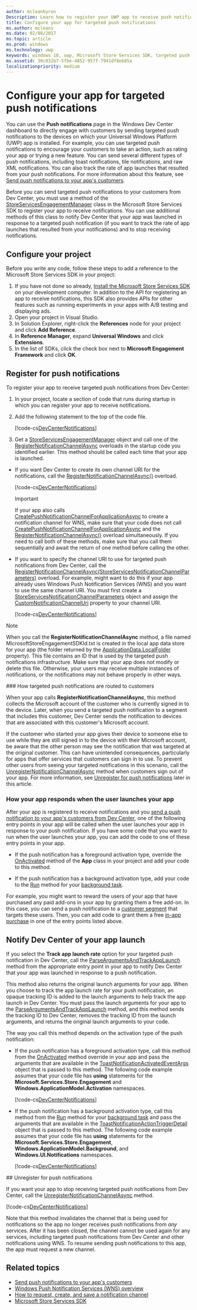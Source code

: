 ```yaml
---
author: mcleanbyron
Description: Learn how to register your UWP app to receive push notifications that you send from Windows Dev Center.
title: Configure your app for targeted push notifications
ms.author: mcleans
ms.date: 02/08/2017
ms.topic: article
ms.prod: windows
ms.technology: uwp
keywords: windows 10, uwp, Microsoft Store Services SDK, targeted push notifications, Dev Center
ms.assetid: 30c832b7-5fbe-4852-957f-7941df8eb85a
localizationpriority: medium
---
```


# Configure your app for targeted push notifications

You can use the **Push notifications** page in the Windows Dev Center dashboard to directly engage with customers by sending targeted push notifications to the devices on which your Universal Windows Platform (UWP) app is installed. For example, you can use targeted push notifications to encourage your customers to take an action, such as rating your app or trying a new feature. You can send several different types of push notifications, including toast notifications, tile notifications, and raw XML notifications. You can also track the rate of app launches that resulted from your push notifications. For more information about this feature, see [Send push notifications to your app's customers](../publish/send-push-notifications-to-your-apps-customers.md).

Before you can send targeted push notifications to your customers from Dev Center, you must use a method of the [StoreServicesEngagementManager](https://msdn.microsoft.com/library/windows/apps/microsoft.services.store.engagement.storeservicesengagementmanager.aspx) class in the Microsoft Store Services SDK to register your app to receive notifications. You can use additional methods of this class to notify Dev Center that your app was launched in response to a targeted push notification (if you want to track the rate of app launches that resulted from your notifications) and to stop receiving notifications.

## Configure your project

Before you write any code, follow these steps to add a reference to the Microsoft Store Services SDK in your project:

1. If you have not done so already, [Install the Microsoft Store Services SDK](microsoft-store-services-sdk.md#install-the-sdk) on your development computer. In addition to the API for registering an app to receive notifications, this SDK also provides APIs for other features such as running experiments in your apps with A/B testing and displaying ads.
2. Open your project in Visual Studio.
3. In Solution Explorer, right-click the **References** node for your project and click **Add Reference**.
4. In **Reference Manager**, expand **Universal Windows** and click **Extensions**.
5. In the list of SDKs, click the check box next to **Microsoft Engagement Framework** and click **OK**.

## Register for push notifications

To register your app to receive targeted push notifications from Dev Center:

1. In your project, locate a section of code that runs during startup in which you can register your app to receive notifications.
2. Add the following statement to the top of the code file.

    [!code-cs[DevCenterNotifications](./code/StoreSDKSamples/cs/DevCenterNotifications.cs#EngagementNamespace)]

3. Get a [StoreServicesEngagementManager](https://msdn.microsoft.com/library/windows/apps/microsoft.services.store.engagement.storeservicesengagementmanager.aspx) object and call one of the [RegisterNotificationChannelAsync](https://msdn.microsoft.com/library/windows/apps/microsoft.services.store.engagement.storeservicesengagementmanager.registernotificationchannelasync.aspx) overloads in the startup code you identified earlier. This method should be called each time that your app is launched.

  * If you want Dev Center to create its own channel URI for the notifications, call the [RegisterNotificationChannelAsync()](https://msdn.microsoft.com/library/windows/apps/mt771190.aspx) overload.

      [!code-cs[DevCenterNotifications](./code/StoreSDKSamples/cs/DevCenterNotifications.cs#RegisterNotificationChannelAsync1)]
      > [!IMPORTANT]
      > If your app also calls [CreatePushNotificationChannelForApplicationAsync](https://msdn.microsoft.com/library/windows/apps/windows.networking.pushnotifications.pushnotificationchannelmanager.createpushnotificationchannelforapplicationasync.aspx) to create a notification channel for WNS, make sure that your code does not call [CreatePushNotificationChannelForApplicationAsync](https://msdn.microsoft.com/library/windows/apps/windows.networking.pushnotifications.pushnotificationchannelmanager.createpushnotificationchannelforapplicationasync.aspx) and the [RegisterNotificationChannelAsync()](https://msdn.microsoft.com/library/windows/apps/mt771190.aspx) overload simultaneously. If you need to call both of these methods, make sure that you call them sequentially and await the return of one method before calling the other.

  * If you want to specify the channel URI to use for targeted push notifications from Dev Center, call the [RegisterNotificationChannelAsync(StoreServicesNotificationChannelParameters)](https://msdn.microsoft.com/library/windows/apps/mt771191.aspx) overload. For example, might want to do this if your app already uses Windows Push Notification Services (WNS) and you want to use the same channel URI. You must first create a [StoreServicesNotificationChannelParameters](https://msdn.microsoft.com/en-us/library/windows/apps/microsoft.services.store.engagement.storeservicesnotificationchannelparameters.aspx) object and assign the [CustomNotificationChannelUri](https://msdn.microsoft.com/library/windows/apps/microsoft.services.store.engagement.storeservicesnotificationchannelparameters.customnotificationchanneluri.aspx) property to your channel URI.

      [!code-cs[DevCenterNotifications](./code/StoreSDKSamples/cs/DevCenterNotifications.cs#RegisterNotificationChannelAsync2)]

> [!NOTE]
> When you call the **RegisterNotificationChannelAsync** method, a file named MicrosoftStoreEngagementSDKId.txt is created in the local app data store for your app (the folder returned by the [ApplicationData.LocalFolder](https://docs.microsoft.com/uwp/api/Windows.Storage.ApplicationData#Windows_Storage_ApplicationData_LocalFolder) property). This file contains an ID that is used by the targeted push notifications infrastructure. Make sure that your app does not modify or delete this file. Otherwise, your users may receive multiple instances of notifications, or the notifications may not behave properly in other ways.

<span id="notification-customers" />
### How targeted push notifications are routed to customers

When your app calls **RegisterNotificationChannelAsync**, this method collects the Microsoft account of the customer who is currently signed in to the device. Later, when you send a targeted push notification to a segment that includes this customer, Dev Center sends the notification to devices that are associated with this customer's Microsoft account.

If the customer who started your app gives their device to someone else to use while they are still signed in to the device with their Microsoft account, be aware that the other person may see the notification that was targeted at the original customer. This can have unintended consequences, particularly for apps that offer services that customers can sign in to use. To prevent other users from seeing your targeted notifications in this scenario, call the [UnregisterNotificationChannelAsync](https://msdn.microsoft.com/library/windows/apps/microsoft.services.store.engagement.storeservicesengagementmanager.unregisternotificationchannelasync) method when customers sign out of your app. For more information, see [Unregister for push notifications](#unregister) later in this article.

### How your app responds when the user launches your app

After your app is registered to receive notifications and you [send a push notification to your app's customers from Dev Center](../publish/send-push-notifications-to-your-apps-customers.md), one of the following entry points in your app will be called when the user launches your app in response to your push notification. If you have some code that you want to run when the user launches your app, you can add the code to one of these entry points in your app.

  * If the push notification has a foreground activation type, override the [OnActivated](https://msdn.microsoft.com/library/windows/apps/windows.ui.xaml.application.onactivated.aspx) method of the **App** class in your project and add your code to this method.

  * If the push notification has a background activation type, add your code to the [Run](https://msdn.microsoft.com/library/windows/apps/windows.applicationmodel.background.ibackgroundtask.run.aspx) method for your [background task](../launch-resume/support-your-app-with-background-tasks.md).

For example, you might want to reward the users of your app that have purchased any paid add-ons in your app by granting them a free add-on. In this case, you can send a push notification to a [customer segment](../publish/create-customer-segments.md) that targets these users. Then, you can add code to grant them a free [in-app purchase](in-app-purchases-and-trials.md) in one of the entry points listed above.

## Notify Dev Center of your app launch

If you select the **Track app launch rate** option for your targeted push notification in Dev Center, call the [ParseArgumentsAndTrackAppLaunch](https://msdn.microsoft.com/library/windows/apps/microsoft.services.store.engagement.storeservicesengagementmanager.parseargumentsandtrackapplaunch.aspx) method from the appropriate entry point in your app to notify Dev Center that your app was launched in response to a push notification.

This method also returns the original launch arguments for your app. When you choose to track the app launch rate for your push notification, an opaque tracking ID is added to the launch arguments to help track the app launch in Dev Center. You must pass the launch arguments for your app to the [ParseArgumentsAndTrackAppLaunch](https://msdn.microsoft.com/library/windows/apps/microsoft.services.store.engagement.storeservicesengagementmanager.parseargumentsandtrackapplaunch.aspx) method, and this method sends the tracking ID to Dev Center, removes the tracking ID from the launch arguments, and returns the original launch arguments to your code.

The way you call this method depends on the activation type of the push notification:

* If the push notification has a foreground activation type, call this method from the [OnActivated](https://msdn.microsoft.com/library/windows/apps/windows.ui.xaml.application.onactivated.aspx) method override in your app and pass the arguments that are available in the [ToastNotificationActivatedEventArgs](https://msdn.microsoft.com/library/windows/apps/windows.applicationmodel.activation.toastnotificationactivatedeventargs.aspx) object that is passed to this method. The following code example assumes that your code file has **using** statements for the **Microsoft.Services.Store.Engagement** and  **Windows.ApplicationModel.Activation** namespaces.

  [!code-cs[DevCenterNotifications](./code/StoreSDKSamples/cs/App.xaml.cs#OnActivated)]

* If the push notification has a background activation type, call this method from the [Run](https://msdn.microsoft.com/library/windows/apps/windows.applicationmodel.background.ibackgroundtask.run.aspx) method for your [background task](../launch-resume/support-your-app-with-background-tasks.md) and pass the arguments that are available in the [ToastNotificationActionTriggerDetail](https://msdn.microsoft.com/library/windows/apps/windows.ui.notifications.toastnotificationactiontriggerdetail.aspx) object that is passed to this method. The following code example assumes that your code file has **using** statements for the **Microsoft.Services.Store.Engagement**, **Windows.ApplicationModel.Background**, and **Windows.UI.Notifications** namespaces.

  [!code-cs[DevCenterNotifications](./code/StoreSDKSamples/cs/DevCenterNotifications.cs#Run)]

<span id="unregister" />
## Unregister for push notifications

If you want your app to stop receiving targeted push notifications from Dev Center, call the [UnregisterNotificationChannelAsync](https://msdn.microsoft.com/library/windows/apps/microsoft.services.store.engagement.storeservicesengagementmanager.unregisternotificationchannelasync) method.

[!code-cs[DevCenterNotifications](./code/StoreSDKSamples/cs/DevCenterNotifications.cs#UnregisterNotificationChannelAsync)]

Note that this method invalidates the channel that is being used for notifications so the app no longer receives push notifications from *any* services. After it has been closed, the channel cannot be used again for any services, including targeted push notifications from Dev Center and other notifications using WNS. To resume sending push notifications to this app, the app must request a new channel.

## Related topics

* [Send push notifications to your app's customers](../publish/send-push-notifications-to-your-apps-customers.md)
* [Windows Push Notification Services (WNS) overview](https://msdn.microsoft.com/windows/uwp/controls-and-patterns/tiles-and-notifications-windows-push-notification-services--wns--overview)
* [How to request, create, and save a notification channel](https://msdn.microsoft.com/library/windows/apps/xaml/hh868221)
* [Microsoft Store Services SDK](https://msdn.microsoft.com/windows/uwp/monetize/microsoft-store-services-sdk)
